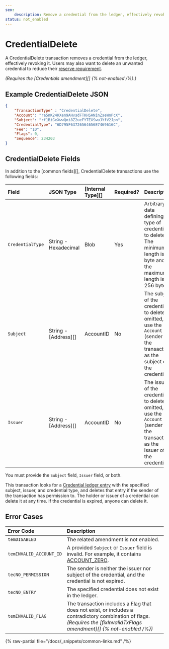 ```yaml
---
seo:
    description: Remove a credential from the ledger, effectively revoking it.
status: not_enabled
---
```

# CredentialDelete

A CredentialDelete transaction removes a credential from the ledger, effectively revoking it. Users may also want to delete an unwanted credential to reduce their [reserve requirement](../../../../concepts/accounts/reserves.md).

_(Requires the [Credentials amendment][] {% not-enabled /%}.)_

## Example CredentialDelete JSON

```json
{
    "TransactionType" : "CredentialDelete",
    "Account": "ra5nK24KXen9AHvsdFTKHSANinZseWnPcX",
    "Subject": "rf1BiGeXwwQoi8Z2ueFYTEXSwuJYfV2Jpn",
    "CredentialType": "6D795F63726564656E7469616C",
    "Fee": "10",
    "Flags": 0,
    "Sequence": 234203
}
```


## CredentialDelete Fields

In addition to the [common fields][], CredentialDelete transactions use the following fields:

| Field            | JSON Type            | [Internal Type][] | Required? | Description |
|:-----------------|:---------------------|:------------------|:----------|:------------|
| `CredentialType` | String - Hexadecimal | Blob              | Yes       | Arbitrary data defining the type of credential to delete. The minimum length is 1 byte and the maximum length is 256 bytes. |
| `Subject`        | String - [Address][] | AccountID         | No        | The subject of the credential to delete. If omitted, use the `Account` (sender of the transaction) as the subject of the credential. |
| `Issuer`         | String - [Address][] | AccountID         | No        | The issuer of the credential to delete. If omitted, use the `Account` (sender of the transaction) as the issuer of the credential. |

You must provide the `Subject` field, `Issuer` field, or both.

This transaction looks for a [Credential ledger entry](../../ledger-data/ledger-entry-types/credential.md) with the specified subject, issuer, and credential type, and deletes that entry if the sender of the transaction has permission to. The holder or issuer of a credential can delete it at any time. If the credential is expired, anyone can delete it.


## Error Cases

| Error Code | Description |
|:-----------|:------------|
| `temDISABLED` | The related amendment is not enabled. |
| `temINVALID_ACCOUNT_ID` | A provided `Subject` or `Issuer` field is invalid. For example, it contains [ACCOUNT_ZERO](../../../../concepts/accounts/addresses.md#special-addresses). |
| `tecNO_PERMISSION` | The sender is neither the issuer nor subject of the credential, and the credential is not expired. |
| `tecNO_ENTRY` | The specified credential does not exist in the ledger. |
| `temINVALID_FLAG` | The transaction includes a [Flag](../common-fields.md#flags-field) that does not exist, or includes a contradictory combination of flags. _(Requires the [fixInvalidTxFlags amendment][] {% not-enabled /%})_ |


{% raw-partial file="/docs/_snippets/common-links.md" /%}
